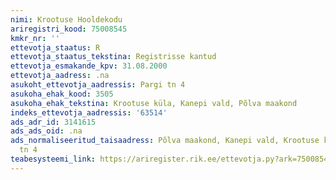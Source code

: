 ```yaml
---
nimi: Krootuse Hooldekodu
ariregistri_kood: 75008545
kmkr_nr: ''
ettevotja_staatus: R
ettevotja_staatus_tekstina: Registrisse kantud
ettevotja_esmakande_kpv: 31.08.2000
ettevotja_aadress: .na
asukoht_ettevotja_aadressis: Pargi tn 4
asukoha_ehak_kood: 3505
asukoha_ehak_tekstina: Krootuse küla, Kanepi vald, Põlva maakond
indeks_ettevotja_aadressis: '63514'
ads_adr_id: 3141615
ads_ads_oid: .na
ads_normaliseeritud_taisaadress: Põlva maakond, Kanepi vald, Krootuse küla, Pargi
  tn 4
teabesysteemi_link: https://ariregister.rik.ee/ettevotja.py?ark=75008545&ref=rekvisiidid
---
```

